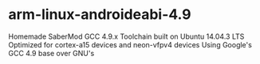 # arm-linux-androideabi-4.9
Homemade SaberMod GCC 4.9.x Toolchain built on Ubuntu 14.04.3 LTS
Optimized for cortex-a15 devices and neon-vfpv4 devices
Using Google's GCC 4.9 base over GNU's
